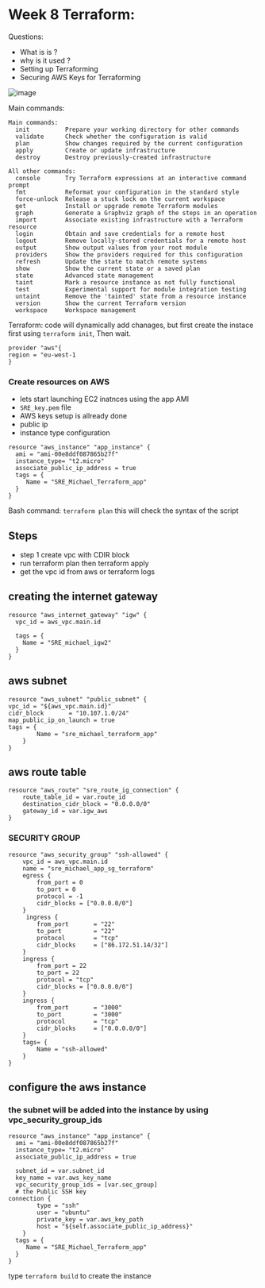 # Week 8 Terraform:
Questions: 
- What is is ?
- why is it used ?
- Setting up Terraforming 
- Securing AWS Keys for Terraforming 

![image](https://user-images.githubusercontent.com/17476059/133597186-f0432314-9f30-450b-8684-4f9c24b814b1.png)

Main commands:

```
Main commands:
  init          Prepare your working directory for other commands
  validate      Check whether the configuration is valid
  plan          Show changes required by the current configuration
  apply         Create or update infrastructure
  destroy       Destroy previously-created infrastructure

All other commands:
  console       Try Terraform expressions at an interactive command prompt
  fmt           Reformat your configuration in the standard style
  force-unlock  Release a stuck lock on the current workspace
  get           Install or upgrade remote Terraform modules
  graph         Generate a Graphviz graph of the steps in an operation
  import        Associate existing infrastructure with a Terraform resource
  login         Obtain and save credentials for a remote host
  logout        Remove locally-stored credentials for a remote host
  output        Show output values from your root module
  providers     Show the providers required for this configuration
  refresh       Update the state to match remote systems
  show          Show the current state or a saved plan
  state         Advanced state management
  taint         Mark a resource instance as not fully functional
  test          Experimental support for module integration testing
  untaint       Remove the 'tainted' state from a resource instance
  version       Show the current Terraform version
  workspace     Workspace management

```

Terraform:
code will dynamically add chanages, but first create the instace first  using `terraform init`, Then wait.
```
provider "aws"{
region = "eu-west-1
}
```

### Create resources on AWS
- lets start launching EC2 inatnces using the app AMI
- `SRE_key.pem` file
- AWS keys setup is allready done 
- public ip 
- instance type configuration

```
resource "aws_instance" "app_instance" {
  ami = "ami-00e8ddf087865b27f"
  instance_type= "t2.micro"
  associate_public_ip_address = true
  tags = {
     Name = "SRE_Michael_Terraform_app"
  }
}
```
Bash command: `terraform plan` this will check the syntax of the script  


## Steps
- step 1 create vpc with CDIR block
- run terraform plan then terraform apply 
- get the vpc id from aws or terraform logs


## creating the internet gateway
```
resource "aws_internet_gateway" "igw" {
  vpc_id = aws_vpc.main.id

  tags = {
    Name = "SRE_michael_igw2"
  }
}
```
## aws subnet 
```
resource "aws_subnet" "public_subnet" {
vpc_id = "${aws_vpc.main.id}"
cidr_block       = "10.107.1.0/24"
map_public_ip_on_launch = true
tags = {
		Name = "sre_michael_terraform_app"
	}
}
```
## aws route table
```
resource "aws_route" "sre_route_ig_connection" {
    route_table_id = var.route_id
    destination_cidr_block = "0.0.0.0/0"
    gateway_id = var.igw_aws
}

```


### SECURITY GROUP
```
resource "aws_security_group" "ssh-allowed" {
    vpc_id = aws_vpc.main.id
    name = "sre_michael_app_sg_terraform"
    egress {
        from_port = 0
        to_port = 0
        protocol = -1
        cidr_blocks = ["0.0.0.0/0"]
    }
     ingress {
        from_port       = "22"
        to_port         = "22"
        protocol        = "tcp"
        cidr_blocks     = ["86.172.51.14/32"]  
    }
    ingress {
        from_port = 22
        to_port = 22
        protocol = "tcp"
        cidr_blocks = ["0.0.0.0/0"]
    }
    ingress {
        from_port       = "3000"
        to_port         = "3000"
        protocol        = "tcp"
        cidr_blocks     = ["0.0.0.0/0"]  
    }
    tags= {
        Name = "ssh-allowed"
    }
}
```


## configure the aws instance 
### the subnet will be added into the instance by  using vpc_security_group_ids  
```
resource "aws_instance" "app_instance" {
  ami = "ami-00e8ddf087865b27f"
  instance_type= "t2.micro"
  associate_public_ip_address = true

  subnet_id = var.subnet_id
  key_name = var.aws_key_name
  vpc_security_group_ids = [var.sec_group]
  # the Public SSH key
connection {
		type = "ssh"
		user = "ubuntu"
		private_key = var.aws_key_path
		host = "${self.associate_public_ip_address}"
	} 
  tags = {
     Name = "SRE_Michael_Terraform_app"
  }
}
```
type `terraform build` to create the instance

